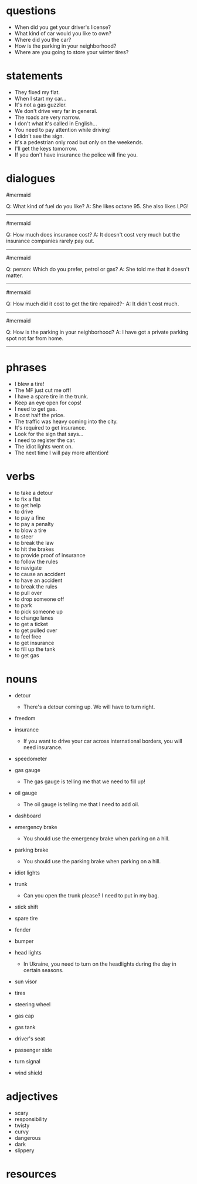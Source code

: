 # questions 
- When did you get your driver's license?
- What kind of car would you like to own?
- Where did you the car?
- How is the parking in your neighborhood?
- Where are you going to store your winter tires?

# statements
- They fixed my flat.
- When I start my car...
- It's not a gas guzzler.
- We don't drive very far in general.
- The roads are very narrow.
- I don't what it's called in English...
- You need to pay attention while driving!
- I didn't see the sign.
- It's a pedestrian only road but only on the weekends.
- I'll get the keys tomorrow.
- If you don't have insurance the police will fine you.

# dialogues
#mermaid 

Q: What kind of fuel do you like?
A: She likes octane 95. She also likes LPG!

---

#mermaid 

Q: How much does insurance cost?
A: It doesn't cost very much but the insurance companies rarely pay out.

---

#mermaid 

Q: person: Which do you prefer, petrol or gas?
A: She told me that it doesn't matter.

---
#mermaid 

Q: How much did it cost to get the tire repaired?- 
A: It didn't cost much.

---
#mermaid 

Q: How is the parking in your neighborhood?
A:  I have got a private parking spot not far from home.

---


# phrases
- I blew a tire!
- The MF just cut me off!
- I have a spare tire in the trunk.
- Keep an eye open for cops!
- I need to get gas.
- It cost half the price.
- The traffic was heavy coming into the city.
- It's required to get insurance.
- Look for the sign that says... 
- I need to register the car.
- The idiot lights went on.
- The next time I will pay more attention!


# verbs
- to take a detour
- to fix a flat
- to get help
- to drive
- to pay a fine
- to pay a penalty
- to blow a tire
- to steer
- to break the law
- to hit the brakes
- to provide proof of insurance
- to follow the rules
- to navigate
- to cause an accident
- to have an accident
- to break the rules
- to pull over
- to drop someone off
- to park
- to pick someone up
- to change lanes
- to get a ticket
- to get pulled over
- to feel free
- to get insurance
- to fill up the tank
- to get gas
# nouns
- detour
	- There's a detour coming up. We will have to turn right.
- freedom
- insurance
	- If you want to drive your car across international borders, you will need insurance.
- speedometer
- gas gauge	
	- The gas gauge is telling me that we need to fill up!
- oil gauge
	- The oil gauge is telling me that I need to add oil.
- dashboard
- emergency brake
	- You should use the emergency brake when parking on a hill.

- parking brake
	- You should use the parking brake when parking on a hill.
- idiot lights
- trunk
	- Can you open the trunk please? I need to put in my bag.
- stick shift
- spare tire
- fender
- bumper
- head lights
	- In Ukraine, you need to turn on the headlights during the day in certain seasons.
- sun visor
- tires
- steering wheel
- gas cap
- gas tank
- driver's seat
- passenger side
- turn signal
- wind shield
# adjectives
- scary
- responsibility
- twisty
- curvy
- dangerous
- dark
- slippery

# resources
